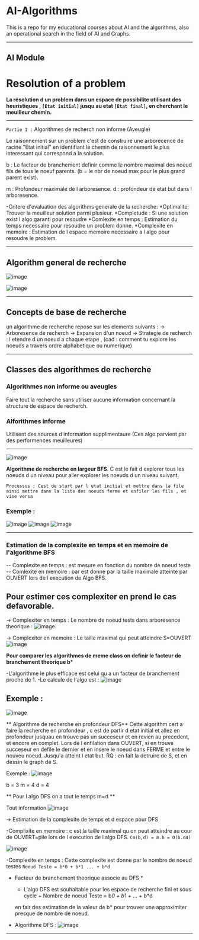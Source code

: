 # AI-Algorithms
This is a repo for my educational courses about AI and the algorithms, also an operational search in the field of AI and Graphs. 
***



## AI Module
# Resolution of a problem
  **La résolution d un problem dans un espace de possibilite utilisant des heuristiques , `[Etat initial]` jusqu au etat `[Etat final]`, en cherchant le meuilleur  chemin.**

--- 

`Partie 1 :` Algorithmes de recherch non informe (Aveugle)

Le raisonnement sur un problem c'est de construire une arborecence de racine "Etat initial" en identifiant le chemin de raisonnement le plus interessant qui correspond a la solution.


b : Le facteur de branchement definir comme le nombre maximal des noeud fils de tous le noeuf parents. (b = le nbr de noeud max pour le plus grand parent exist).

m : Profondeur maximale de l arboresence.
d : profondeur de etat but dans l arboresence.


-Critere d'evaluation des algorithms generale de la recherche:
*Optimalite: Trouver la meuilleur solution parmi plusieur.
*Completude : Si une solution exist l algo garanti pour resoudre
*Comlexite en temps : Estimation du temps necessaire pour resoudre un problem donne.
*Complexite en memoire : Estimation de l espace memoire necessaire a l algo pour resoudre le problem.

---
## Algorithm general de recherche
![image](https://github.com/user-attachments/assets/f07bfc6a-c0a4-4f91-9920-5b00f9b2bb11)

![image](https://github.com/user-attachments/assets/d33eb7ac-ac80-4a2f-bab0-3ae29e046e7e)

---
## Concepts de base de recherche
un algorithme de recherche repose sur les elements suivants : 
-> Arboresence de recherch 
-> Expansion d'un noeud
-> Strategie de recherch : l etendre d un noeud a chaque etape , (cad : comment tu explore les noeuds a travers ordre alphabetique ou numerique)

---
## Classes des algorithmes de recherche 

### Algorithmes non informe ou aveugles
Faire tout la recherche sans utiliser aucune information concernant la structure de espace de recherch.

### Alforithmes informe
Utilisent des sources d information supplimentaure (Ces algo parvient par des performences meuilleures) 

---
![image](https://github.com/user-attachments/assets/c7a72692-f305-4166-a7cf-6f21fb624f68)

**Algorithme de recherche en largeur  BFS**.
C est le fait d explorer tous les noeuds d un niveau pour aller explorer les noeuds d un niveau suivant.

`Processus : Cest de start par l etat initial et mettre dans la file ainsi mettre dans la liste des noeuds ferme et enfiler les fils , et vise versa `

### Exemple : 

![image](https://github.com/user-attachments/assets/b073b71b-2157-45e7-9867-753485e1c1f8)
![image](https://github.com/user-attachments/assets/86cde390-1075-4917-9321-22f7f195d2b5)
![image](https://github.com/user-attachments/assets/bea85303-f715-41af-bbf6-710a8a475805)

---
### Estimation de la complexite en temps et en memoire de l'algorithme BFS
-- Complexite en temps : est mesure en fonction du nombre de noeud teste 
-- Comlexite en memoire  : par est donne par la taille maximale atteinte par OUVERT lors de l execution de Algo BFS.


## Pour estimer ces complexiter en prend le cas defavorable.

-> Complexiter en temps : 
Le nombre de noeud tests dans arboresence theorique : 
![image](https://github.com/user-attachments/assets/e4f2d0b1-3b9a-41c2-acda-bcaf13c5b2fc)


-> Complexiter en memoire : 
Le taille maximal qui peut atteindre S=OUVERT
![image](https://github.com/user-attachments/assets/689aec1f-0cdc-4948-ada3-3d78b31e87f6)



**Pour comparer les algorithmes de meme class on definir le facteur de branchement theorique b***

-L'algorithme le plus efficace est celui qu a un facteur de branchement proche de 1.
-Le calcule de l'algo est : 
![image](https://github.com/user-attachments/assets/e6456552-2716-45a9-82f1-5419eafb12c7)


## Exemple : 
![image](https://github.com/user-attachments/assets/1ae04ec1-2dc1-4603-a1ad-55e89e2ebd98)

** Algorithme de recherche en profondeur DFS**
Cette algorithm cert a faire la recherche en profondeur , c est de partir d etat initial et allez en profondeur jusquau en trouve pas un succeseur et en revien au precedent, et encore en complet. 
Lors de l enfilation dans OUVERT, si en trouve succeseur en defile le dernier et en  insere le noeud dans FERME et entre le nouveu noeud.
Jusqu'a atteint l etat but.
RQ : en fait la detruire de S, et en dessin le graph de S.


Exemple : 
![image](https://github.com/user-attachments/assets/e49b9fa3-19af-46ec-8918-523d7d754822)


b = 3
m = 4
d = 4

** Pour l algo DFS on a tout le temps m=d **

Tout information 
![image](https://github.com/user-attachments/assets/a13a86fe-c0db-4e57-b0ed-1e13aadca21d)

-> Estimation de la complexite de temps et d espace pour DFS

-Complixite en memoire : c est la taille maximal qu on peut atteindre au cour de OUVERT=pile lors de l execution de l algo DFS.
`Cm(b,d) = m.b = O(b.d4)`

 ![image](https://github.com/user-attachments/assets/aff2a7f8-18b2-4a1b-895e-5a0b9a333b9f)


 -Complexite en temps : Cette complexite est donne par le nombre de noeud testes
`Noeud Teste = b*0 + b*1 ... + b*d`



* Facteur de branchement theorique associe au DFS *

  + L'algo DFS est souhaitable pour les espace de recherche fini et sous cycle + 
  Nombre de noeud Teste = b*0 + b*1 + ... + b*d

  en fair des estimation de la valeur de b* pour trouver une approximiter presque de nombre de noeud.

- Algorithme DFS : 
![image](https://github.com/user-attachments/assets/09ff1aba-02e2-4d90-af97-5056cfe15b5d)

---
